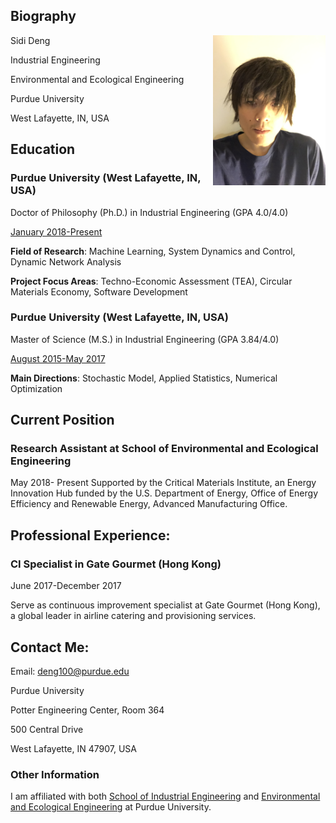 <meta name="google-site-verification" content="wXw4iY7Q0ywPhGQbXhdnZ3VxrOAoKzdHihOsWPD9jcU" />

## Biography

Sidi Deng <img align = "right" width = "180" src="/Image/IMG_6342.JPG" title = "Biography" >




Industrial Engineering

Environmental and Ecological Engineering

Purdue University

West Lafayette, IN, USA


## Education


### Purdue University (West Lafayette, IN, USA)


Doctor of Philosophy (Ph.D.) in Industrial Engineering (GPA 4.0/4.0)

<ins>January 2018-Present</ins>

**Field of Research**: Machine Learning, System Dynamics and Control, Dynamic Network Analysis

**Project Focus Areas**: Techno-Economic Assessment (TEA), Circular Materials Economy, Software Development



### Purdue University (West Lafayette, IN, USA)


Master of Science (M.S.) in Industrial Engineering (GPA 3.84/4.0)

<ins>August 2015-May 2017</ins>

**Main Directions**: Stochastic Model, Applied Statistics, Numerical Optimization

## Current Position
### Research Assistant at School of Environmental and Ecological Engineering

May 2018- Present
Supported by the Critical Materials Institute, an Energy Innovation Hub funded by the U.S. Department of Energy, Office of Energy Efficiency and Renewable Energy, Advanced Manufacturing Office.

## Professional Experience:
### CI Specialist in Gate Gourmet (Hong Kong)  
June 2017-December 2017

Serve as continuous improvement specialist at Gate Gourmet (Hong Kong), a global leader in airline catering and provisioning services.

## Contact Me:

Email: <deng100@purdue.edu>

Purdue University

Potter Engineering Center, Room 364

500 Central Drive

West Lafayette, IN 47907, USA


### Other Information

I am affiliated with both [School of Industrial Engineering](https://engineering.purdue.edu/IE) and [Environmental and Ecological Engineering](https://engineering.purdue.edu/EEE) at Purdue University.

